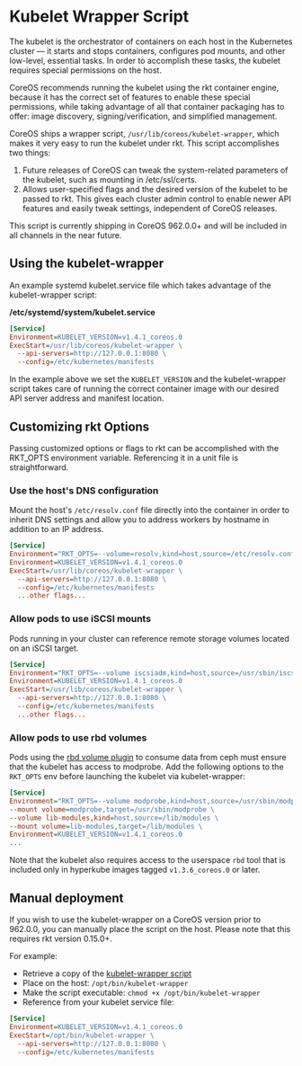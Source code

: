 # Kubelet Wrapper Script

The kubelet is the orchestrator of containers on each host in the Kubernetes cluster — it starts and stops containers, configures pod mounts, and other low-level, essential tasks. In order to accomplish these tasks, the kubelet requires special permissions on the host.

CoreOS recommends running the kubelet using the rkt container engine, because it has the correct set of features to enable these special permissions, while taking advantage of all that container packaging has to offer: image discovery, signing/verification, and simplified management.

CoreOS ships a wrapper script, `/usr/lib/coreos/kubelet-wrapper`, which makes it very easy to run the kubelet under rkt. This script accomplishes two things:

1. Future releases of CoreOS can tweak the system-related parameters of the kubelet, such as mounting in /etc/ssl/certs.
1. Allows user-specified flags and the desired version of the kubelet to be passed to rkt. This gives each cluster admin control to enable newer API features and easily tweak settings, independent of CoreOS releases.

This script is currently shipping in CoreOS 962.0.0+ and will be included in all channels in the near future.

## Using the kubelet-wrapper

An example systemd kubelet.service file which takes advantage of the kubelet-wrapper script:

**/etc/systemd/system/kubelet.service**

```ini
[Service]
Environment=KUBELET_VERSION=v1.4.1_coreos.0
ExecStart=/usr/lib/coreos/kubelet-wrapper \
  --api-servers=http://127.0.0.1:8080 \
  --config=/etc/kubernetes/manifests
```

In the example above we set the `KUBELET_VERSION` and the kubelet-wrapper script takes care of running the correct container image with our desired API server address and manifest location.

## Customizing rkt Options

Passing customized options or flags to rkt can be accomplished with the RKT_OPTS environment variable. Referencing it in a unit file is straightforward.

### Use the host's DNS configuration

Mount the host's `/etc/resolv.conf` file directly into the container in order to inherit DNS settings and allow you to address workers by hostname in addition to an IP address.

```ini
[Service]
Environment="RKT_OPTS=--volume=resolv,kind=host,source=/etc/resolv.conf --mount volume=resolv,target=/etc/resolv.conf"
Environment=KUBELET_VERSION=v1.4.1_coreos.0
ExecStart=/usr/lib/coreos/kubelet-wrapper \
  --api-servers=http://127.0.0.1:8080 \
  --config=/etc/kubernetes/manifests
  ...other flags...
```

### Allow pods to use iSCSI mounts

Pods running in your cluster can reference remote storage volumes located on an iSCSI target.

```ini
[Service]
Environment="RKT_OPTS=--volume iscsiadm,kind=host,source=/usr/sbin/iscsiadm --mount volume=iscsiadm,target=/usr/sbin/iscsiadm"
Environment=KUBELET_VERSION=v1.4.1_coreos.0
ExecStart=/usr/lib/coreos/kubelet-wrapper \
  --api-servers=http://127.0.0.1:8080 \
  --config=/etc/kubernetes/manifests
  ...other flags...
```

### Allow pods to use rbd volumes

Pods using the [rbd volume plugin][rbd-example] to consume data from ceph must ensure that the kubelet has access to modprobe. Add the following options to the `RKT_OPTS` env before launching the kubelet via kubelet-wrapper:

```ini
[Service]
Environment="RKT_OPTS=--volume modprobe,kind=host,source=/usr/sbin/modprobe \
--mount volume=modprobe,target=/usr/sbin/modprobe \
--volume lib-modules,kind=host,source=/lib/modules \
--mount volume=lib-modules,target=/lib/modules \
Environment=KUBELET_VERSION=v1.4.1_coreos.0
...
```

Note that the kubelet also requires access to the userspace `rbd` tool that is included only in hyperkube images tagged `v1.3.6_coreos.0` or later.

## Manual deployment

If you wish to use the kubelet-wrapper on a CoreOS version prior to 962.0.0, you can manually place the script on the host. Please note that this requires rkt version 0.15.0+.

For example:

- Retrieve a copy of the [kubelet-wrapper script][kubelet-wrapper]
- Place on the host: `/opt/bin/kubelet-wrapper`
- Make the script executable: `chmod +x /opt/bin/kubelet-wrapper`
- Reference from your kubelet service file:

```ini
[Service]
Environment=KUBELET_VERSION=v1.4.1_coreos.0
ExecStart=/opt/bin/kubelet-wrapper \
  --api-servers=http://127.0.0.1:8080 \
  --config=/etc/kubernetes/manifests
```

[#2141]: https://github.com/coreos/rkt/issues/2141
[kubelet-wrapper]: https://github.com/coreos/coreos-overlay/blob/master/app-admin/kubelet-wrapper/files/kubelet-wrapper
[rbd-example]: https://github.com/kubernetes/kubernetes/tree/master/examples/volumes/rbd
